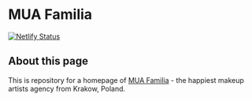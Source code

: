 # MUA Familia

[![Netlify Status](https://api.netlify.com/api/v1/badges/ef95d199-793f-49f2-b8c3-f6a3891dfa2e/deploy-status)](https://app.netlify.com/sites/muafamilia/deploys)

## About this page

This is repository for a homepage of [MUA Familia](https://muafamilia.pl) - the happiest makeup artists agency from Krakow, Poland.
